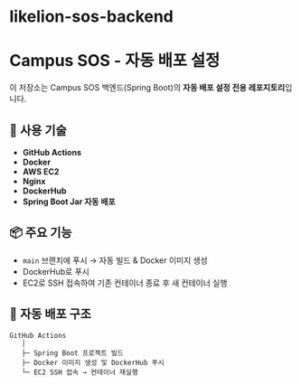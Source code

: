 ﻿# likelion-sos-backend

# Campus SOS - 자동 배포 설정

이 저장소는 Campus SOS 백엔드(Spring Boot)의 **자동 배포 설정 전용 레포지토리**입니다.

## 🔧 사용 기술
- **GitHub Actions**
- **Docker**
- **AWS EC2**
- **Nginx**
- **DockerHub**
- **Spring Boot Jar 자동 배포**

## 📦 주요 기능
- `main` 브랜치에 푸시 → 자동 빌드 & Docker 이미지 생성
- DockerHub로 푸시
- EC2로 SSH 접속하여 기존 컨테이너 종료 후 새 컨테이너 실행

## 🔄 자동 배포 구조
```text
GitHub Actions
   │
   ├─ Spring Boot 프로젝트 빌드
   ├─ Docker 이미지 생성 및 DockerHub 푸시
   └─ EC2 SSH 접속 → 컨테이너 재실행
